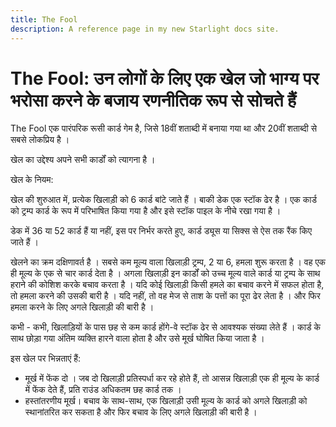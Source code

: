 ```yaml
---
title: The Fool
description: A reference page in my new Starlight docs site.
---
```


#  The Fool: उन लोगों के लिए एक खेल जो भाग्य पर भरोसा करने के बजाय रणनीतिक रूप से सोचते हैं
The Fool  एक पारंपरिक रूसी कार्ड गेम है, जिसे 18वीं शताब्दी में बनाया गया था और 20वीं शताब्दी से सबसे लोकप्रिय है । 

खेल का उद्देश्य अपने सभी कार्डों को त्यागना है । 

खेल के नियम:

खेल की शुरुआत में, प्रत्येक खिलाड़ी को 6 कार्ड बांटे जाते हैं ।  बाकी डेक एक स्टॉक ढेर है ।  एक कार्ड को ट्रम्प कार्ड के रूप में परिभाषित किया गया है और इसे स्टॉक पाइल के नीचे रखा गया है । 

डेक में 36 या 52 कार्ड हैं या नहीं, इस पर निर्भर करते हुए, कार्ड ड्यूस या सिक्स से ऐस तक रैंक किए जाते हैं । 

खेलने का क्रम दक्षिणावर्त है ।  सबसे कम मूल्य वाला खिलाड़ी ट्रम्प, 2 या 6, हमला शुरू करता है ।  वह एक ही मूल्य के एक से चार कार्ड देता है ।  अगला खिलाड़ी इन कार्डों को उच्च मूल्य वाले कार्ड या ट्रम्प के साथ हराने की कोशिश करके बचाव करता है ।  यदि कोई खिलाड़ी किसी हमले का बचाव करने में सफल होता है, तो हमला करने की उसकी बारी है ।  यदि नहीं, तो वह मेज से ताश के पत्तों का पूरा ढेर लेता है ।  और फिर हमला करने के लिए अगले खिलाड़ी की बारी है ।  

कभी - कभी, खिलाड़ियों के पास छह से कम कार्ड होंगे-वे स्टॉक ढेर से आवश्यक संख्या लेते हैं । 
कार्ड के साथ छोड़ा गया अंतिम व्यक्ति हारने वाला होता है और उसे मूर्ख घोषित किया जाता है । 

इस खेल पर भिन्नताएं हैं:
- मूर्ख में फेंक दो ।  जब दो खिलाड़ी प्रतिस्पर्धा कर रहे होते हैं, तो आसन्न खिलाड़ी एक ही मूल्य के कार्ड में फेंक देते हैं, प्रति राउंड अधिकतम छह कार्ड तक । 
- हस्तांतरणीय मूर्ख। बचाव के साथ-साथ, एक खिलाड़ी उसी मूल्य के कार्ड को अगले खिलाड़ी को स्थानांतरित कर सकता है और फिर बचाव के लिए अगले खिलाड़ी की बारी है । 